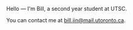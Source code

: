 Hello — I'm Bill, a second year student at UTSC.

You can contact me at [bill.jin@mail.utoronto.ca](mailto:bill.jin@mail.utoronto.ca).
